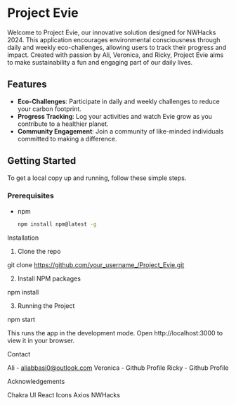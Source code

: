 # Project Evie

Welcome to Project Evie, our innovative solution designed for NWHacks 2024. This application encourages environmental consciousness through daily and weekly eco-challenges, allowing users to track their progress and impact. Created with passion by Ali, Veronica, and Ricky, Project Evie aims to make sustainability a fun and engaging part of our daily lives.

## Features

- **Eco-Challenges**: Participate in daily and weekly challenges to reduce your carbon footprint.
- **Progress Tracking**: Log your activities and watch Evie grow as you contribute to a healthier planet.
- **Community Engagement**: Join a community of like-minded individuals committed to making a difference.

## Getting Started

To get a local copy up and running, follow these simple steps.

### Prerequisites

- npm
  ```sh
  npm install npm@latest -g
  ```

Installation

1. Clone the repo

git clone https://github.com/your_username_/Project_Evie.git

2. Install NPM packages

npm install

3. Running the Project

npm start

This runs the app in the development mode.
Open http://localhost:3000 to view it in your browser.

Contact

Ali - aliabbasi0@outlook.com
Veronica - Github Profile
Ricky - Github Profile

Acknowledgements

Chakra UI
React Icons
Axios
NWHacks

